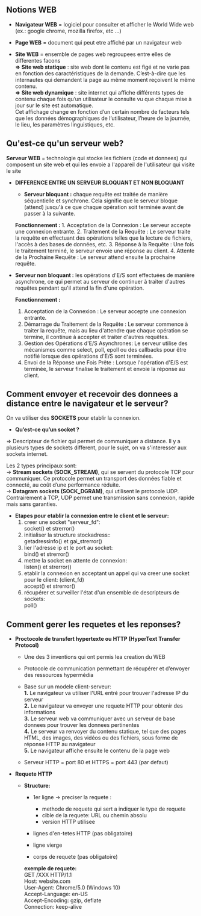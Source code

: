 ## Notions WEB

* **Navigateur WEB** = logiciel pour consulter et afficher le World Wide web (ex.: google chrome, mozilla firefox, etc ...)

* **Page WEB** = document qui peut etre affiché par un navigateur web

* **Site WEB** = ensemble de pages web regroupees entre elles de differentes facons <br/>
**=> Site web statique** : site web dont le contenu est figé et ne varie pas en fonction des caractéristiques de la demande. C’est-à-dire que les internautes qui demandent la page au même moment reçoivent le même contenu. <br/>
**=> Site web dynamique** : site internet qui affiche différents types de contenu chaque fois qu’un utilisateur le consulte vu que chaque mise à jour sur le site est automatique. <br/>
Cet affichage change en fonction d’un certain nombre de facteurs tels que les données démographiques de l’utilisateur, l’heure de la journée, le lieu, les paramètres linguistiques, etc.


## Qu'est-ce qu'un serveur web?

**Serveur WEB** = technologie qui stocke les fichiers (code et donnees) qui composent un site web et qui les envoie a l'appareil de l'utilisateur qui visite le site

* **DIFFERENCE ENTRE UN SERVEUR BLOQUANT ET NON BLOQUANT** <br/> 
	* **Serveur bloquant :** chaque requête est traitée de manière séquentielle et synchrone. Cela signifie que le serveur bloque (attend) jusqu'à ce que chaque opération soit terminée avant de passer à la suivante.<br/>

	**Fonctionnement :**
		1. Acceptation de la Connexion : Le serveur accepte une connexion entrante.
		2. Traitement de la Requête : Le serveur traite la requête en effectuant des opérations telles que la lecture de fichiers, l'accès à des bases de données, etc.
		3. Réponse à la Requête : Une fois le traitement terminé, le serveur envoie une réponse au client.
		4. Attente de la Prochaine Requête : Le serveur attend ensuite la prochaine requête.

* **Serveur non bloquant :** les opérations d'E/S sont effectuées de manière asynchrone, ce qui permet au serveur de continuer à traiter d'autres requêtes pendant qu'il attend la fin d'une opération.<br/>

	**Fonctionnement :**
	1. Acceptation de la Connexion : Le serveur accepte une connexion entrante. 
	2. Démarrage du Traitement de la Requête : Le serveur commence à traiter la requête, mais au lieu d'attendre que chaque opération se termine, il continue à accepter et traiter d'autres requêtes.
	3. Gestion des Opérations d'E/S Asynchrones: Le serveur utilise des mécanismes comme select, poll, epoll ou des callbacks pour être notifié lorsque des opérations d'E/S sont terminées.
	4. Envoi de la Réponse une Fois Prête : Lorsque l'opération d'E/S est terminée, le serveur finalise le traitement et envoie la réponse au client.


## Comment envoyer et recevoir des donnees a distance entre le navigateur et le serveur?

On va utiliser des **SOCKETS** pour etablir la connexion. <br/>

* **Qu’est-ce qu’un socket ?** <br/>

=> Descripteur de fichier qui permet de communiquer a distance. Il y a plusieurs types de sockets different, pour le sujet, on va s'interesser aux sockets internet. <br/>

Les 2 types principaux sont: <br/>
	-> **Stream sockets (SOCK_STREAM)**, qui se servent du protocole TCP pour communiquer. Ce protocole permet un transport des données fiable et connecté, au coût d’une performance réduite.  <br/>
-> **Datagram sockets (SOCK_DGRAM)**, qui utilisent le protocole UDP. Contrairement à TCP, UDP permet une transmission sans connexion, rapide mais sans garanties.
* **Etapes pour etablir la connexion entre le client et le serveur:** <br/>
	1. creer une socket "serveur_fd": <br/>
		socket() et strerror()
	2. initialiser la structure  stockadress:: <br/>
	getadressinfo() et gai_strerror()
	3. lier l'adresse ip et le port au socket: <br/>
	bind() et strerror()
	4. mettre la socket en attente de connexion: <br/>
	listen() et strerror()
	5. etablir la connexion en acceptant un appel qui va creer une socket pour le client: (client_fd) <br/>
	accept() et strerror()
	6. récupérer et surveiller l'état d'un ensemble de descripteurs de sockets: <br/>
	poll()

## Comment gerer les requetes et les reponses?

* **Proctocole de transfert hypertexte ou HTTP (HyperText Transfer Protocol)** <br/>

	* Une des 3 inventions qui ont permis lea creation du WEB

	* Protocole de communication permettant de récupérer et d’envoyer des ressources hypermédia <br/>

	* Base sur un modele client-serveur:<br/>
		**1.** Le navigateur va utiliser l'URL entré pour trouver l'adresse IP du serveur<br/>
		**2.** Le navigateur va envoyer une requete HTTP pour obtenir des informations<br/>
		**3.** Le serveur web va communiquer avec un serveur de base donnees pour trouver les donnees pertinentes<br/>
		**4.** Le serveur va renvoyer du contenu statique, tel que des pages HTML, des images, des vidéos ou des fichiers, sous forme de réponse HTTP au navigateur<br/>
		**5.** Le navigateur affiche ensuite le contenu de la page web <br/>

	* Serveur HTTP = port 80 et HTTPS = port 443 (par defaut)

* **Requete HTTP**

	* **Structure:**

		* 1er ligne -> preciser la requete :
			* methode de requete qui sert a indiquer le type de requete
			* cible de la requete: URL ou chemin absolu
			* version HTTP utilisee

		* lignes d'en-tetes HTTP (pas obligatoire)

		* ligne vierge

		* corps de requete (pas obligatoire)
	
		**exemple de requete:**<br/> 
		GET /XXX HTTP/1.1 <br/>
		Host: website.com <br/>
		User-Agent: Chrome/5.0 (Windows 10) <br/>
		Accept-Language: en-US <br/>
		Accept-Encoding: gzip, deflate <br/>
		Connection: keep-alive <br/>

